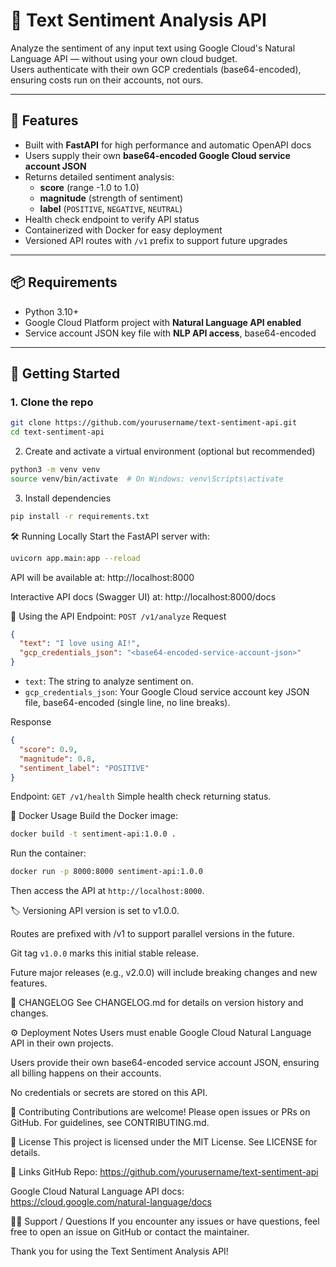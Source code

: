 # 🧠 Text Sentiment Analysis API

Analyze the sentiment of any input text using Google Cloud's Natural Language API — without using your own cloud budget.  
Users authenticate with their own GCP credentials (base64-encoded), ensuring costs run on their accounts, not ours.

---

## 📌 Features

- Built with **FastAPI** for high performance and automatic OpenAPI docs
- Users supply their own **base64-encoded Google Cloud service account JSON**
- Returns detailed sentiment analysis:
  - **score** (range -1.0 to 1.0)
  - **magnitude** (strength of sentiment)
  - **label** (`POSITIVE`, `NEGATIVE`, `NEUTRAL`)
- Health check endpoint to verify API status
- Containerized with Docker for easy deployment
- Versioned API routes with `/v1` prefix to support future upgrades

---

## 📦 Requirements

- Python 3.10+
- Google Cloud Platform project with **Natural Language API enabled**
- Service account JSON key file with **NLP API access**, base64-encoded

---

## 🚀 Getting Started

### 1. Clone the repo
```bash
git clone https://github.com/yourusername/text-sentiment-api.git
cd text-sentiment-api
```
2. Create and activate a virtual environment (optional but recommended)
```bash
python3 -m venv venv
source venv/bin/activate  # On Windows: venv\Scripts\activate
```
3. Install dependencies
```bash
pip install -r requirements.txt
```
🛠️ Running Locally
Start the FastAPI server with:
```bash
uvicorn app.main:app --reload
```
API will be available at: http://localhost:8000

Interactive API docs (Swagger UI) at: http://localhost:8000/docs

🔧 Using the API
Endpoint: ```POST /v1/analyze```
Request

```json
{
  "text": "I love using AI!",
  "gcp_credentials_json": "<base64-encoded-service-account-json>"
}
```
- ```text```: The string to analyze sentiment on.
- ```gcp_credentials_json```: Your Google Cloud service account key JSON file, base64-encoded (single line, no line breaks).

Response

```json
{
  "score": 0.9,
  "magnitude": 0.8,
  "sentiment_label": "POSITIVE"
}
```
Endpoint: ```GET /v1/health```
Simple health check returning status.

🐳 Docker Usage
Build the Docker image:

```bash
docker build -t sentiment-api:1.0.0 .
```
Run the container:

```bash
docker run -p 8000:8000 sentiment-api:1.0.0
```
Then access the API at ```http://localhost:8000```.

🏷️ Versioning
API version is set to v1.0.0.

Routes are prefixed with /v1 to support parallel versions in the future.

Git tag ```v1.0.0``` marks this initial stable release.

Future major releases (e.g., v2.0.0) will include breaking changes and new features.

📜 CHANGELOG
See CHANGELOG.md for details on version history and changes.

⚙️ Deployment Notes
Users must enable Google Cloud Natural Language API in their own projects.

Users provide their own base64-encoded service account JSON, ensuring all billing happens on their accounts.

No credentials or secrets are stored on this API.

🤝 Contributing
Contributions are welcome! Please open issues or PRs on GitHub.
For guidelines, see CONTRIBUTING.md.

📄 License
This project is licensed under the MIT License. See LICENSE for details.

🔗 Links
GitHub Repo: https://github.com/yourusername/text-sentiment-api

Google Cloud Natural Language API docs: https://cloud.google.com/natural-language/docs

🙋‍♂️ Support / Questions
If you encounter any issues or have questions, feel free to open an issue on GitHub or contact the maintainer.

Thank you for using the Text Sentiment Analysis API!
